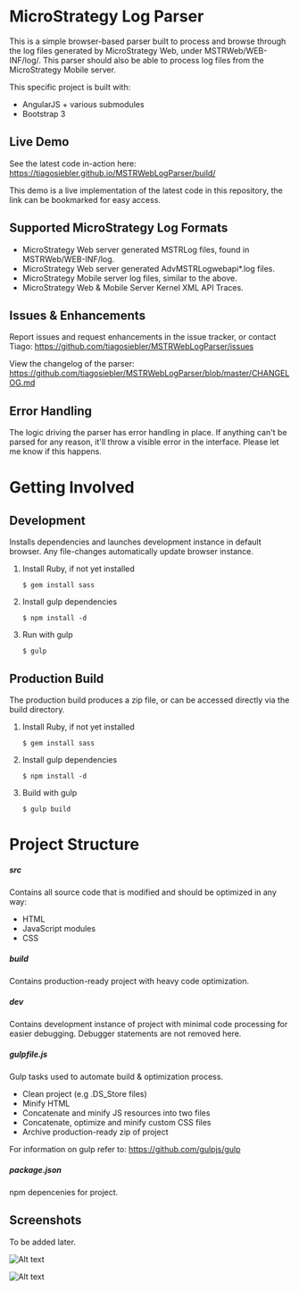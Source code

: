 # MicroStrategy Log Parser

This is a simple browser-based parser built to process and browse through the log files generated by MicroStrategy Web, under MSTRWeb/WEB-INF/log/. This parser should also be able to process log files from the MicroStrategy Mobile server.

This specific project is built with:
* AngularJS + various submodules
* Bootstrap 3

## Live Demo
See the latest code in-action here:
https://tiagosiebler.github.io/MSTRWebLogParser/build/

This demo is a live implementation of the latest code in this repository, the link can be bookmarked for easy access.

## Supported MicroStrategy Log Formats
- MicroStrategy Web server generated MSTRLog files, found in MSTRWeb/WEB-INF/log.
- MicroStrategy Web server generated AdvMSTRLogwebapi*.log files.
- MicroStrategy Mobile server log files, similar to the above.
- MicroStrategy Web & Mobile Server Kernel XML API Traces.

## Issues & Enhancements
Report issues and request enhancements in the issue tracker, or contact Tiago: 
https://github.com/tiagosiebler/MSTRWebLogParser/issues

View the changelog of the parser: 
https://github.com/tiagosiebler/MSTRWebLogParser/blob/master/CHANGELOG.md

## Error Handling
The logic driving the parser has error handling in place. If anything can't be parsed for any reason, it'll throw a visible error in the interface. Please let me know if this happens.

# Getting Involved
## Development 
Installs dependencies and launches development instance in default browser. Any file-changes automatically update browser instance.

1. Install Ruby, if not yet installed

	```
	$ gem install sass
	```
2. Install gulp dependencies

	```
	$ npm install -d
	```
3. Run with gulp

	```
	$ gulp
	```


## Production Build
The production build produces a zip file, or can be accessed directly via the build directory.

1. Install Ruby, if not yet installed

	```
	$ gem install sass
	```
2. Install gulp dependencies

	```
	$ npm install -d
	```
3. Build with gulp

	```
	$ gulp build
	```


# Project Structure
##### src
Contains all source code that is modified and should be optimized in any way:
* HTML
* JavaScript modules
* CSS

##### build
Contains production-ready project with heavy code optimization.

##### dev
Contains development instance of project with minimal code processing for easier debugging. Debugger statements are not removed here.

##### gulpfile.js
Gulp tasks used to automate build & optimization process. 
* Clean project (e.g .DS_Store files)
* Minify HTML
* Concatenate and minify JS resources into two files
* Concatenate, optimize and minify custom CSS files
* Archive production-ready zip of project

For information on gulp refer to: https://github.com/gulpjs/gulp

##### package.json
npm depencenies for project.

Screenshots
-----------
To be added later.

![Alt text](https://raw.githubusercontent.com/tiagosiebler/repo/master/screenshots/screen1.png "Main Interface")

![Alt text](https://raw.githubusercontent.com/tiagosiebler/repo/master/screenshots/screen2.png "Versions Interface")
